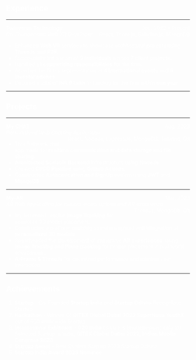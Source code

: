 <style>
    body {
        color: white;
    }
</style>

## Experience

---

**Twinverse Technology** <span style="float: right;">Dec. 2022 - Present</span>  
*Co-Founder and Web XR Developer* <span style="float: right;">React, Three.js, Babylon.js, MongoDB</span>  

- Enhanced **Web VR** services to showcase architectural projects using **ThreeJs** and **R3F**.
- Successfully led a team of **9 individuals** across **7 client projects**.
- Handled all **copywriting responsibilities** for the firm.
- Acted as the firm's representative at **4 international events** and **6 investor pitches**.
- Secured a total of **INR 9 Lakh** in funding for the firm within **one year**.

---

## Projects

---

**My CHAT** <span style="float: right;">Aug. 2023</span>  
*Personalized Web Chatting Application* <span style="float: right;">React, NodeJs, ExpressJs, MongoDB, Tailwind, Git</span>  

- This Fullstack chat app made for **realtime communication and data storage and file sharing**.
- **Architected Scalable Backend** infrastructure using **NodeJs**.
- Created **CI/CD Pipeline** using **Github Actions**.
- Constructed **Authentication and SignUp** system using **JWT** and **MongoDB**.

---

**My-AR** <span style="float: right;">Mar. 2023</span>  
*AR Web Application for custom model upload and AR experience* <span style="float: right;">ThreeJs, MongoDb, Git</span>  

- Implemented precise **Image Tracking** for seamless 3D model placement.
- Constructed a platform enabling seamless upload and integration of **personalized 3D models**.
- Spearheaded the development of immersive **AR experiences**, using **Image Tracking and Plane tracking** for proper placement in real world environment.
- **A-Frame & ThreeJs** for optimized performance and intuitive user interaction.

---

## Achievements

1. **Startup** - Co-Founded **Startup India** and **Startup Odisha** Recognized Startup
2. **Hackathon** - Winner Of **GITEX Global Dubai 2022 SuperNova YouthX** out of 560 worldwide Startup
3. **International Exhibition** - **G20 India** (Sikkim & Bhubaneswar) only 20 Selected Startup in India, **GITEX Global Dubai 2022**, **Indian Mobile Congress 2023**
4. **Startup Award** - Best Student Startup 2023 Startup Odisha
5. **Startup India Award 2023 Nominee**
